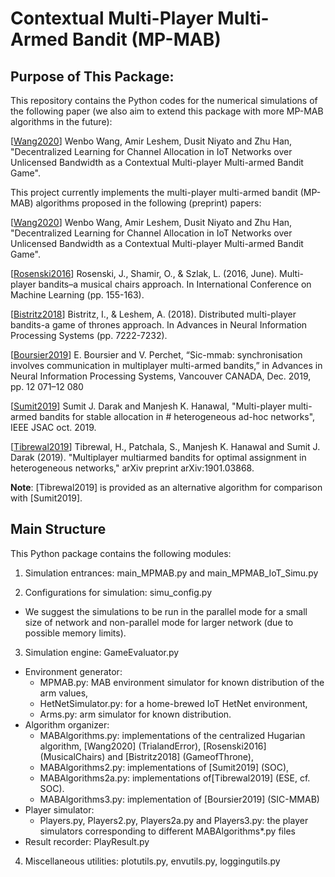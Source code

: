 ﻿# Contextual Multi-Player Multi-Armed Bandit (MP-MAB)
## Purpose of This Package:
This repository contains the Python codes for the numerical simulations of the following paper (we also aim to extend this package with more MP-MAB algorithms in the future):

[[Wang2020](http://arxiv.org/abs/2003.13314)] Wenbo Wang, Amir Leshem, Dusit Niyato and Zhu Han, "Decentralized Learning for Channel Allocation in IoT Networks over Unlicensed Bandwidth as a Contextual Multi-player Multi-armed Bandit Game".

This project currently implements the multi-player multi-armed bandit (MP-MAB) algorithms proposed in the following (preprint) papers:

[[Wang2020](http://arxiv.org/abs/2003.13314)] Wenbo Wang, Amir Leshem, Dusit Niyato and Zhu Han, "Decentralized Learning for Channel Allocation in IoT Networks over Unlicensed Bandwidth as a Contextual Multi-player Multi-armed Bandit Game".

[[Rosenski2016](http://proceedings.mlr.press/v48/rosenski16.pdf)] Rosenski, J., Shamir, O., & Szlak, L. (2016, June). Multi-player bandits–a musical chairs approach. In International Conference on Machine Learning (pp. 155-163).

[[Bistritz2018](https://papers.nips.cc/paper/7952-distributed-multi-player-bandits-a-game-of-thrones-approach)] Bistritz, I., & Leshem, A. (2018). Distributed multi-player bandits-a game of thrones approach. In Advances in Neural Information Processing Systems (pp. 7222-7232).

[[Boursier2019](https://hal.archives-ouvertes.fr/hal-02371008/)] E. Boursier and V. Perchet, “Sic-mmab: synchronisation involves communication in multiplayer multi-armed bandits,” in Advances in Neural Information Processing Systems, Vancouver CANADA, Dec. 2019, pp. 12 071–12 080

[[Sumit2019](https://ieeexplore.ieee.org/document/8792108)] Sumit J. Darak and Manjesh K. Hanawal, "Multi-player multi-armed bandits for stable allocation in # heterogeneous ad-hoc networks", IEEE JSAC oct. 2019.

[[Tibrewal2019](https://arxiv.org/abs/1901.03868)] Tibrewal, H., Patchala, S., Manjesh K. Hanawal and Sumit J. Darak (2019). "Multiplayer multiarmed bandits for optimal assignment in heterogeneous networks," arXiv preprint arXiv:1901.03868.

**Note**: [Tibrewal2019] is provided as an alternative algorithm for comparison with [Sumit2019].

## Main Structure
This Python package contains the following modules:

1. Simulation entrances: main_MPMAB.py and main_MPMAB_IoT_Simu.py

2. Configurations for simulation: simu_config.py   
  - We suggest the simulations to be run in the parallel mode for a small size of network and non-parallel mode for larger network (due to possible memory limits).

3. Simulation engine: GameEvaluator.py   

  - Environment generator:
    - MPMAB.py: MAB environment simulator for known distribution of the arm values,
    - HetNetSimulator.py: for a home-brewed IoT HetNet environment,
    - Arms.py: arm simulator for known distribution.
  - Algorithm organizer:
    - MABAlgorithms.py: implementations of the centralized Hugarian algorithm, [Wang2020] (TrialandError), [Rosenski2016] (MusicalChairs) and [Bistritz2018] (GameofThrone),
    - MABAlgorithms2.py: implementations of [Sumit2019] (SOC),
    - MABAlgorithms2a.py: implementations of[Tibrewal2019] (ESE, cf. SOC).
    - MABAlgorithms3.py: implementation of [Boursier2019] (SIC-MMAB)
  - Player simulator:
    - Players.py, Players2.py, Players2a.py and Players3.py: the player simulators corresponding to different MABAlgorithms*.py files
  - Result recorder: PlayResult.py

4. Miscellaneous utilities: plotutils.py, envutils.py, loggingutils.py
